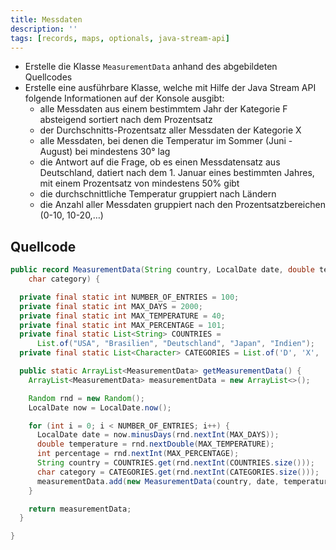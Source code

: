 ```yaml
---
title: Messdaten
description: ''
tags: [records, maps, optionals, java-stream-api]
---
```


- Erstelle die Klasse `MeasurementData` anhand des abgebildeten Quellcodes
- Erstelle eine ausführbare Klasse, welche mit Hilfe der Java Stream API folgende Informationen auf der Konsole ausgibt:
  - alle Messdaten aus einem bestimmtem Jahr der Kategorie F absteigend sortiert nach dem Prozentsatz
  - der Durchschnitts-Prozentsatz aller Messdaten der Kategorie X
  - alle Messdaten, bei denen die Temperatur im Sommer (Juni - August) bei mindestens 30° lag
  - die Antwort auf die Frage, ob es einen Messdatensatz aus Deutschland, datiert nach dem 1. Januar eines bestimmten Jahres, mit einem Prozentsatz von mindestens 50% gibt
  - die durchschnittliche Temperatur gruppiert nach Ländern
  - die Anzahl aller Messdaten gruppiert nach den Prozentsatzbereichen (0-10, 10-20,…)

## Quellcode

```java
public record MeasurementData(String country, LocalDate date, double temperature, int percentage,
    char category) {

  private final static int NUMBER_OF_ENTRIES = 100;
  private final static int MAX_DAYS = 2000;
  private final static int MAX_TEMPERATURE = 40;
  private final static int MAX_PERCENTAGE = 101;
  private final static List<String> COUNTRIES =
      List.of("USA", "Brasilien", "Deutschland", "Japan", "Indien");
  private final static List<Character> CATEGORIES = List.of('D', 'X', 'F');

  public static ArrayList<MeasurementData> getMeasurementData() {
    ArrayList<MeasurementData> measurementData = new ArrayList<>();

    Random rnd = new Random();
    LocalDate now = LocalDate.now();

    for (int i = 0; i < NUMBER_OF_ENTRIES; i++) {
      LocalDate date = now.minusDays(rnd.nextInt(MAX_DAYS));
      double temperature = rnd.nextDouble(MAX_TEMPERATURE);
      int percentage = rnd.nextInt(MAX_PERCENTAGE);
      String country = COUNTRIES.get(rnd.nextInt(COUNTRIES.size()));
      char category = CATEGORIES.get(rnd.nextInt(CATEGORIES.size()));
      measurementData.add(new MeasurementData(country, date, temperature, percentage, category));
    }

    return measurementData;
  }

}
```
